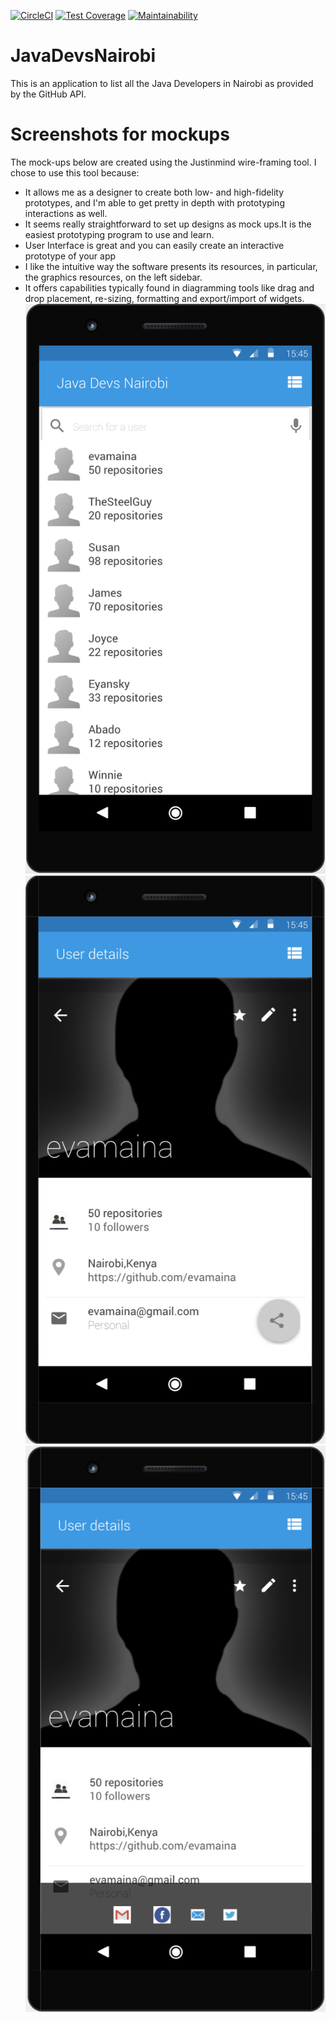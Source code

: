 [![CircleCI](https://circleci.com/gh/evamaina/JavaDevsNairobi/tree/develop.svg?style=svg)](https://circleci.com/gh/evamaina/JavaDevsNairobi/tree/develop)
[![Test Coverage](https://api.codeclimate.com/v1/badges/78ef9710980698aae3c6/test_coverage)](https://codeclimate.com/github/evamaina/JavaDevsNairobi/test_coverage)
[![Maintainability](https://api.codeclimate.com/v1/badges/78ef9710980698aae3c6/maintainability)](https://codeclimate.com/github/evamaina/JavaDevsNairobi/maintainability)
# JavaDevsNairobi
This is an application to list all the Java Developers in Nairobi as provided by the GitHub API.

# Screenshots for mockups

The mock-ups below are created using the Justinmind wire-framing tool. I chose to use this tool because:
* It allows me as a designer to create both low- and high-fidelity prototypes, and I'm able to get pretty
  in depth with prototyping interactions as well.
* It seems really straightforward to set up designs as mock ups.It is the easiest prototyping program to use and learn.
* User Interface is great and you can easily create an interactive prototype of your app
* I like the intuitive way the software presents its resources, in particular, the graphics resources, on the left sidebar.
* It offers capabilities typically found in diagramming tools like drag and drop placement, re-sizing, formatting and export/import of widgets.
![The main screen](wireframes/main.png "main screen")
![The details screen](wireframes/user.png "user details screen")
![The share icons](wireframes/share.png "share screen")

